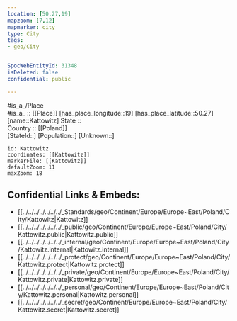 ```yaml
---
location: [50.27,19] 
mapzoom: [7,12] 
mapmarker: city 
type: City
tags:
- geo/City


SpocWebEntityId: 31348
isDeleted: false
confidential: public

---
```

#is_a_/Place  
#is_a_ :: [[Place]] 
[has_place_longitude::19] 
[has_place_latitude::50.27] 
[name::Kattowitz] 
State ::  
Country :: [[Poland]]  
[StateId::] 
[Population::] 
[Unknown::] 


```leaflet
id: Kattowitz
coordinates: [[Kattowitz]] 
markerFile: [[Kattowitz]] 
defaultZoom: 11 
maxZoom: 18
```


## Confidential Links & Embeds: 
- [[../../../../../../../_Standards/geo/Continent/Europe/Europe~East/Poland/City/Kattowitz|Kattowitz]] 
- [[../../../../../../../_public/geo/Continent/Europe/Europe~East/Poland/City/Kattowitz.public|Kattowitz.public]] 
- [[../../../../../../../_internal/geo/Continent/Europe/Europe~East/Poland/City/Kattowitz.internal|Kattowitz.internal]] 
- [[../../../../../../../_protect/geo/Continent/Europe/Europe~East/Poland/City/Kattowitz.protect|Kattowitz.protect]] 
- [[../../../../../../../_private/geo/Continent/Europe/Europe~East/Poland/City/Kattowitz.private|Kattowitz.private]] 
- [[../../../../../../../_personal/geo/Continent/Europe/Europe~East/Poland/City/Kattowitz.personal|Kattowitz.personal]] 
- [[../../../../../../../_secret/geo/Continent/Europe/Europe~East/Poland/City/Kattowitz.secret|Kattowitz.secret]] 
